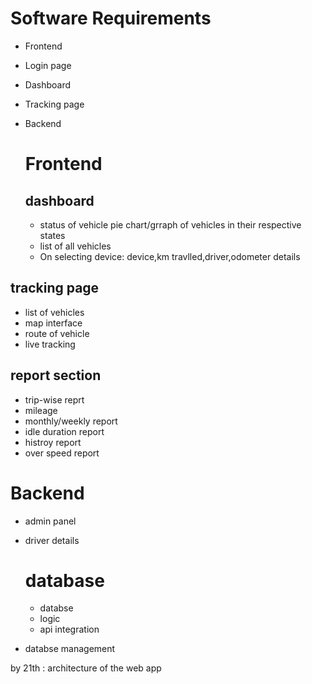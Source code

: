 <h1>Software Requirements</h1>

* Frontend
* Login page
* Dashboard
* Tracking page
* Backend

  <h1>Frontend</h1>
  <h2>dashboard</h2> 
  
  *  status of vehicle pie chart/grraph of vehicles in their respective states
  * list of all vehicles
  * On selecting device:
       device,km travlled,driver,odometer details


<h2>tracking page</h2>

  * list of vehicles
  * map interface
  * route of vehicle 
  * live tracking


<h2>report section</h2>

  * trip-wise reprt
   * mileage
  * monthly/weekly report
  * idle duration report
  * histroy report
  * over speed report

  <h1>Backend</h1>
  
  * admin panel
* driver details 

  <h1>database</h2>
  
    * databse
   * logic 
  * api integration
 *  databse management

  by 21th : architecture of the web app
 

